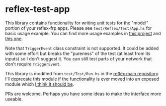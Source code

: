 # reflex-test-app

This library contains functionality for writing unit tests for the "model" portion of your reflex-frp apps. Please see `test/Reflex/Test/App.hs` for basic usage example. You can find more usage examples in [this project](https://github.com/pdlla/reflex-potatoes?files=1) and [this one](https://github.com/pdlla/reflex-todo-undo-mvc-model).

Note that `TriggerEvent` class constraint is not supported. It could be added with some effort but breaks the "pureness" of the test (at least from its inputs) so I don't suggest it. You can still test parts of your network that don't require `TriggerEvent`.

This library is modified from `test/Test/Run.hs` in the [reflex main repository](https://github.com/reflex-frp/reflex). I'll deprecate this module if the functionality is ever moved into an exposed module which [I think it should be](https://github.com/reflex-frp/reflex/issues/412).

PRs are welcome. Perhaps you have some ideas to make the interface more useable.
